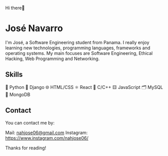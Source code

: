 Hi there👋 

# José Navarro
I'm José, a Software Engineering student from Panama. I really enjoy learning new technologies, programming languages, frameworks and operating systems. 
My main focuses are Software Engineering, Ethical Hacking, Web Programming and Networking.

## Skills
🐍 Python 
🚀 Django
🌐 HTML/CSS
⚛️ React
💾 C/C++
🟨 JavaScript
🗂️ MySQL
💾 MongoDB

## Contact
You can contact me by:

Mail: nahjose06@gmail.com
Instagram: https://www.instagram.com/nahjose06/

Thanks for reading!
